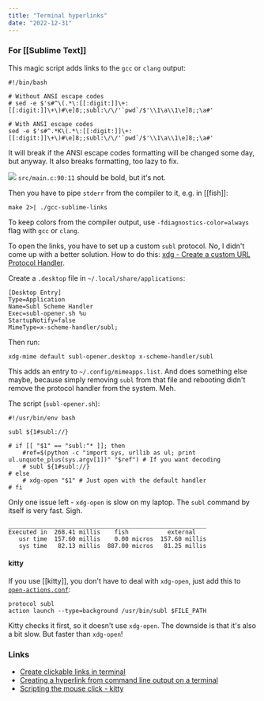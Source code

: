 ```yaml
---
title: "Terminal hyperlinks"
date: "2022-12-31"
---
```


### For [[Sublime Text]]
This magic script adds links to the `gcc` or `clang` output:
```shell
#!/bin/bash

# Without ANSI escape codes
# sed -e $'s#^\(.*\:[[:digit:]]\+:[[:digit:]]\+\)#\e]8;;subl:\/\/'`pwd`/$'\\1\a\\1\e]8;;\a#'

# With ANSI escape codes
sed -e $'s#^.*K\(.*\:[[:digit:]]\+:[[:digit:]]\+\)#\e]8;;subl:\/\/'`pwd`/$'\\1\a\\1\e]8;;\a#'
```

It will break if the ANSI escape codes formatting will be changed some day, but anyway. It also breaks formatting, too lazy to fix.

![](https://i.imgur.com/FaEjSVk.png)
`src/main.c:90:11` should be bold, but it's not.

Then you have to pipe `stderr` from the compiler to it, e.g. in [[fish]]:
```fish
make 2>| ./gcc-sublime-links
```

To keep colors from the compiler output, use `-fdiagnostics-color=always` flag with `gcc` or `clang`.

To open the links, you have to set up a custom `subl` protocol. No, I didn't come up with a better solution. How to do this: [xdg - Create a custom URL Protocol Handler](https://unix.stackexchange.com/questions/497146/).

Create a `.desktop` file in `~/.local/share/applications`:
```
[Desktop Entry]
Type=Application
Name=Subl Scheme Handler
Exec=subl-opener.sh %u
StartupNotify=false
MimeType=x-scheme-handler/subl;
```

Then run:
```shell
xdg-mime default subl-opener.desktop x-scheme-handler/subl
```

This adds an entry to `~/.config/mimeapps.list`. And does something else maybe, because simply removing `subl` from that file and rebooting didn't remove the protocol handler from the system. Meh.

The script (`subl-opener.sh`):
```shell
#!/usr/bin/env bash

subl ${1#subl://}

# if [[ "$1" == "subl:"* ]]; then
    #ref=$(python -c "import sys, urllib as ul; print ul.unquote_plus(sys.argv[1])" "$ref") # If you want decoding
    # subl ${1#subl://}
# else
    # xdg-open "$1" # Just open with the default handler
# fi
```

Only one issue left - `xdg-open` is slow on my laptop. The `subl` command by itself is very fast. Sigh.

```
________________________________________________________
Executed in  268.41 millis    fish           external
   usr time  157.60 millis    0.00 micros  157.60 millis
   sys time   82.13 millis  887.00 micros   81.25 millis
```

#### kitty
If you use [[kitty]], you don't have to deal with `xdg-open`, just add this to [`open-actions.conf`](https://sw.kovidgoyal.net/kitty/open_actions/):
```
protocol subl
action launch --type=background /usr/bin/subl $FILE_PATH
```

Kitty checks it first, so it doesn't use `xdg-open`. The downside is that it's also a bit slow. But faster than `xdg-open`!

### Links
- [Create clickable links in terminal](https://unix.stackexchange.com/questions/112267/)
- [Creating a hyperlink from command line output on a terminal](https://askubuntu.com/questions/1391071/)
- [Scripting the mouse click - kitty](https://sw.kovidgoyal.net/kitty/open_actions/)